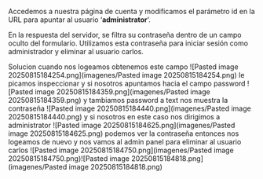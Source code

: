 Accedemos a nuestra página de cuenta y modificamos el parámetro id en la URL para apuntar al usuario ‘**administrator**‘.

En la respuesta del servidor, se filtra su contraseña dentro de un campo oculto del formulario. Utilizamos esta contraseña para iniciar sesión como administrador y eliminar al usuario carlos.

Solucion
cuando nos logeamos obtenemos este campo
![Pasted image 20250815184254.png](imagenes/Pasted image 20250815184254.png)
le picamos inspeccionar y si nosotros apuntamos hacia el campo password
![Pasted image 20250815184359.png](imagenes/Pasted image 20250815184359.png)
y tambiamos password a text nos muestra la contraseña
![Pasted image 20250815184440.png](imagenes/Pasted image 20250815184440.png)
y si nosotros en este caso nos dirigimos a administrator
![Pasted image 20250815184625.png](imagenes/Pasted image 20250815184625.png)
podemos ver la contraseña
entonces nos logeamos de nuevo y nos vamos al admin panel para eliminar al usuario carlos
![Pasted image 20250815184750.png](imagenes/Pasted image 20250815184750.png)![Pasted image 20250815184818.png](imagenes/Pasted image 20250815184818.png)
